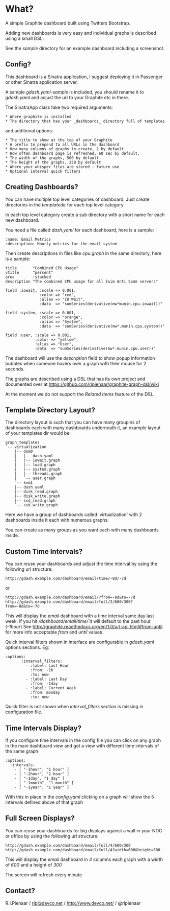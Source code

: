 What?
=====

A simple Graphite dashboard built using Twitters Bootstrap.

Adding new dashboards is very easy and individual graphs is
described using a small DSL.

See the _sample_ directory for an example dashboard including
a screenshot.

Config?
-------

This dashboard is a Sinatra application, I suggest deploying it
in Passenger or other Sinatra application server.

A sample _gdash.yaml-sample_ is included, you should rename it to
_gdash.yaml_ and adjust the url to your Graphite etc in there.

The SinatraApp class take two required arguments:

    * Where graphite is installed
    * The directory that has your _dashboards_ directory full of templates

and additional options:

    * The title to show at the top of your Graphite
    * A prefix to prepend to all URLs in the dashboard
    * How many columns of graphs to create, 2 by default.
    * How often dashboard page is refreshed, 60 sec by default.
    * The width of the graphs, 500 by default
    * The height of the graphs, 250 by default
    * Where your whisper files are stored - future use
    * Optional interval quick filters

Creating Dashboards?
--------------------

You can have multiple top level categories of dashboard.  Just create directories
in the _templatedir_ for each top level category.

In each top level category create a sub directory with a short name for each new dashboard.

You need a file called _dash.yaml_ for each dashboard, here is a sample:

    :name: Email Metrics
    :description: Hourly metrics for the email system

Then create descriptions in files like _cpu.graph_ in the same directory, here
is a sample:

    title       "Combined CPU Usage"
    vtitle      "percent"
    area        :stacked
    description "The combined CPU usage for all Exim Anti Spam servers"

    field :iowait, :scale => 0.001,
                   :color => "red",
                   :alias => "IO Wait",
                   :data  => "sumSeries(derivative(mw*munin.cpu.iowait))"

    field :system, :scale => 0.001,
                   :color => "orange",
                   :alias => "System",
                   :data  => "sumSeries(derivative(mw*.munin.cpu.system))"

    field :user, :scale => 0.001,
                 :color => "yellow",
                 :alias => "User",
                 :data  => "sumSeries(derivative(mw*.munin.cpu.user))"

The dashboard will use the _description_ field to show popup information bubbles
when someone hovers over a graph with their mouse for 2 seconds.

The graphs are described using a DSL that has its own project and documented
over at https://github.com/ripienaar/graphite-graph-dsl/wiki

At the moment we do not support the _Related Items_ feature of the DSL.

Template Directory Layout?
--------------------------

The directory layout is such that you can have many groupins of dashboards each with
many dashboards underneath it, an example layout of your templates dir would be:

	graph_templates
	`-- virtualization
	    |-- dom0
	    |   |-- dash.yaml
	    |   |-- iowait.graph
	    |   |-- load.graph
	    |   |-- system.graph
	    |   |-- threads.graph
	    |   `-- user.graph
	    `-- kvm1
		|-- dash.yaml
		|-- disk_read.graph
		|-- disk_write.graph
		|-- ssd_read.graph
		`-- ssd_write.graph

Here we have a group of dashboards called 'virtualization' with 2 dashboards inside it
each with numerous graphs.

You can create as many groups as you want each with many dashboards inside.

Custom Time Intervals?
--------------------

You can reuse your dashboards and adjust the time interval by using the following url
structure:

    http://gdash.example.com/dashboard/email/time/-8d/-7d

or

    http://gdash.example.com/dashboard/email/?from=-8d&to=-7d
    http://gdash.example.com/dashboard/email/full/2/600/300?from=-8d&to=-7d

This will display the _email_ dashboard with a time interval same day last week.
If you hit */dashboard/email/time/* it will default to the past hour (*-1hour*)
See http://graphite.readthedocs.org/en/1.0/url-api.html#from-until for more info
acceptable *from* and *until* values.

Quick interval filters shown in interface are configurable in _gdash.yaml_ options sections. Eg:

	:options:
           :interval_filters:
             - :label: Last Hour
               :from: -1h
               :to: now
             - :label: Last Day
               :from: -1day
             - :label: Current Week
               :from: monday
               :to: now

Quick filter is not shown when *interval_filters* section is missing in configuration file.

Time Intervals Display?
-----------------------

If you configure time intervals in the config file you can click on any graph in
the main dashboard view and get a view with different time intervals of the same
graph

	:options:
	  :intervals:
	    - [ "-1hour", "1 hour" ]
	    - [ "-2hour", "2 hour" ]
	    - [ "-1day", "1 day" ]
	    - [ "-1month", "1 month" ]
	    - [ "-1year", "1 year" ]

With this in place in the _config.yaml_ clicking on a graph will show the 5 intervals
defined above of that graph

Full Screen Displays?
---------------------

You can reuse your dashboards for big displays against a wall in your NOC or office
by using the following url structure:

    http://gdash.example.com/dashboard/email/full/4/600/300
    http://gdash.example.com/dashboard/email/full/4?width=600&height=300

This will display the _email_ dashboard in _4_ columns each graph with a width of
_600_ and a height of _300_

The screen will refresh every minute

Contact?
--------

R.I.Pienaar / rip@devco.net / http://www.devco.net/ / @ripienaar
